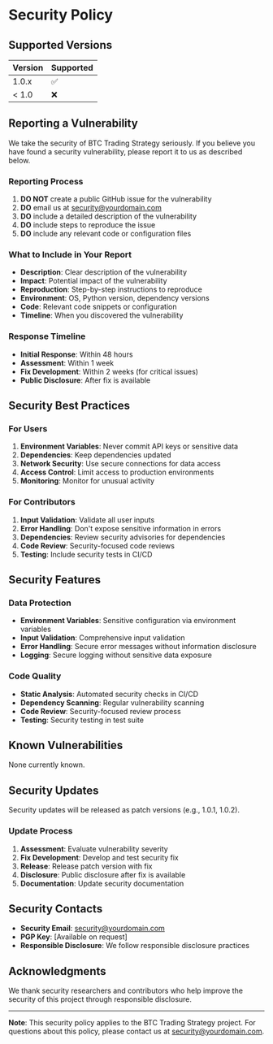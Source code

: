 # Security Policy

## Supported Versions

| Version | Supported          |
| ------- | ------------------ |
| 1.0.x   | :white_check_mark: |
| < 1.0   | :x:                |

## Reporting a Vulnerability

We take the security of BTC Trading Strategy seriously. If you believe you have found a security vulnerability, please report it to us as described below.

### Reporting Process

1. **DO NOT** create a public GitHub issue for the vulnerability
2. **DO** email us at [security@yourdomain.com](mailto:security@yourdomain.com)
3. **DO** include a detailed description of the vulnerability
4. **DO** include steps to reproduce the issue
5. **DO** include any relevant code or configuration files

### What to Include in Your Report

- **Description**: Clear description of the vulnerability
- **Impact**: Potential impact of the vulnerability
- **Reproduction**: Step-by-step instructions to reproduce
- **Environment**: OS, Python version, dependency versions
- **Code**: Relevant code snippets or configuration
- **Timeline**: When you discovered the vulnerability

### Response Timeline

- **Initial Response**: Within 48 hours
- **Assessment**: Within 1 week
- **Fix Development**: Within 2 weeks (for critical issues)
- **Public Disclosure**: After fix is available

## Security Best Practices

### For Users

1. **Environment Variables**: Never commit API keys or sensitive data
2. **Dependencies**: Keep dependencies updated
3. **Network Security**: Use secure connections for data access
4. **Access Control**: Limit access to production environments
5. **Monitoring**: Monitor for unusual activity

### For Contributors

1. **Input Validation**: Validate all user inputs
2. **Error Handling**: Don't expose sensitive information in errors
3. **Dependencies**: Review security advisories for dependencies
4. **Code Review**: Security-focused code reviews
5. **Testing**: Include security tests in CI/CD

## Security Features

### Data Protection

- **Environment Variables**: Sensitive configuration via environment variables
- **Input Validation**: Comprehensive input validation
- **Error Handling**: Secure error messages without information disclosure
- **Logging**: Secure logging without sensitive data exposure

### Code Quality

- **Static Analysis**: Automated security checks in CI/CD
- **Dependency Scanning**: Regular vulnerability scanning
- **Code Review**: Security-focused review process
- **Testing**: Security testing in test suite

## Known Vulnerabilities

None currently known.

## Security Updates

Security updates will be released as patch versions (e.g., 1.0.1, 1.0.2).

### Update Process

1. **Assessment**: Evaluate vulnerability severity
2. **Fix Development**: Develop and test security fix
3. **Release**: Release patch version with fix
4. **Disclosure**: Public disclosure after fix is available
5. **Documentation**: Update security documentation

## Security Contacts

- **Security Email**: [security@yourdomain.com](mailto:security@yourdomain.com)
- **PGP Key**: [Available on request]
- **Responsible Disclosure**: We follow responsible disclosure practices

## Acknowledgments

We thank security researchers and contributors who help improve the security of this project through responsible disclosure.

---

**Note**: This security policy applies to the BTC Trading Strategy project. For questions about this policy, please contact us at [security@yourdomain.com](mailto:security@yourdomain.com). 